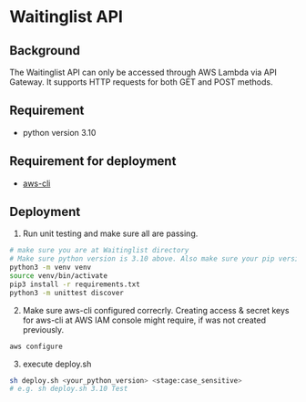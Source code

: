 # Waitinglist API

## Background
The Waitinglist API can only be accessed through AWS Lambda via API Gateway. It supports HTTP requests for both GET and POST methods.

## Requirement
- python version 3.10
## Requirement for deployment
- [aws-cli](https://docs.aws.amazon.com/cli/latest/userguide/getting-started-install.html)

## Deployment
1. Run unit testing and make sure all are passing.
```bash
# make sure you are at Waitinglist directory
# Make sure python version is 3.10 above. Also make sure your pip version is matched with your python version. 
python3 -m venv venv
source venv/bin/activate
pip3 install -r requirements.txt
python3 -m unittest discover
```

2. Make sure aws-cli configured correcrly. Creating access & secret keys for aws-cli at AWS IAM console might require, if was not created previously.
```bash
aws configure
```

3. execute deploy.sh
```bash
sh deploy.sh <your_python_version> <stage:case_sensitive>
# e.g. sh deploy.sh 3.10 Test
```